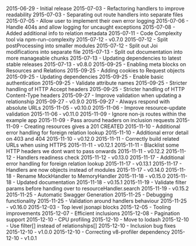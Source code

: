 2015-06-29 - Initial release
2015-07-03 - Refactoring handlers to improve readability
2915-07-03 - Separating out route handlers into separate files
2015-07-05 - Allow user to implement their own error logging
2015-07-06 - Handle 404s and allow logging for uncaught exceptions
2015-07-08 - Added additional info to relation metadata
2015-07-11 - Code Complexity tool via npm-run-complexity
2015-07-12 - v0.7.0
2015-07-12 - Split postProcessing into smaller modules
2015-07-12 - Split out Joi modifications into separate file
2015-07-13 - Split out documentation into more manageable chunks
2015-07-13 - Updating dependencies to latest stable releases
2015-07-13 - v0.8.0
2015-09-25 - Enabling meta blocks on Resources and Relations
2015-09-25 - Adding cookies to Request objects
2015-09-25 - Updating dependencies
2015-09-25 - Enable basic authentication
2015-09-25 - Validate attribute names
2015-09-25 - Stricter handling of HTTP Accept headers
2015-09-25 - Stricter handling of HTTP Content-Type headers
2015-09-27 - Improve validation when updating a relationship
2015-09-27 - v0.9.0
2015-09-27 - Always respond with absolute URLs
2015-11-05 - v0.10.0
2015-11-06 - Improve resource-update validation
2015-11-06 - v0.11.0
2015-11-09 - Ignore non-js routes within the example app
2015-11-09 - Pass around headers on inclusion requests
2015-11-09 - Creating resources gives a 201 CREATED
2015-11-10 - Additional error handling for foreign relation lookup
2015-11-10 - Additional error detail on 403 and 404
2015-11-10 - v0.12.0
2015-11-11 - Correctly build related URLs when using HTTPS
2015-11-11 - v0.12.1
2015-11-11 - Blacklist some HTTP headers we dont want to pass onwards
2015-11-11 - v0.12.2
2015-11-12 - Handlers readiness check
2015-11-12 - v0.13.0
2015-11-17 - Additional error handling for foreign relation lookup
2015-11-17 - v0.13.1
2015-11-17 - Handlers are now objects instead of modules
2015-11-17 - v0.14.0
2015-11-18 - Rename MockHandler to MemoryHandler
2015-11-18 - v0.15.0
2015-11-18 - Updated documentation
2015-11-18 - v0.15.1
2015-11-19 - Validate filter params before handing over to resourceHandler.search
2015-11-19 - v0.15.2
2015-11-25 - Automatic Swagger Generation
2015-11-25 - Debugging functionality
2015-11-25 - Validation around handlers behaviour
2015-11-25 - v0.16.0
2015-12-03 - Top level jsonapi blocks
2015-12-05 - Tooling improvements
2015-12-07 - Efficient inclusions
2015-12-08 - Pagination support
2015-12-10 - CPU profiling
2015-12-10 - Move to lodash
2015-12-10 - Use filter[] instead of relationships[]
2015-12-10 - Inclusion bug fixes
2015-12-10 - v1.0.0
2015-12-10 - Correcting v8-profiler dependency
2015-12-10 - v1.0.1
